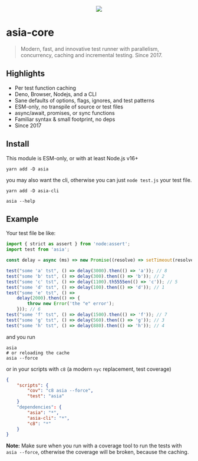 <p align="center">
  <img
    align="center"
    src="https://rawcdn.githack.com/tunnckoCore/opensource/master/asia/asia/logo.png"
  />
</p>

# asia-core

> Modern, fast, and innovative test runner with parallelism, concurrency,
> caching and incremental testing. Since 2017.

## Highlights

- Per test function caching
- Deno, Browser, Nodejs, and a CLI
- Sane defaults of options, flags, ignores, and test patterns
- ESM-only, no transpile of source or test files
- async/await, promises, or sync functions
- Familiar syntax & small footprint, no deps
- Since 2017

## Install

This module is ESM-only, or with at least Node.js v16+

```
yarn add -D asia
```

you may also want the cli, otherwise you can just `node test.js` your test file.

```
yarn add -D asia-cli

asia --help
```

## Example

Your test file be like:

```js
import { strict as assert } from 'node:assert';
import test from 'asia';

const delay = async (ms) => new Promise((resolve) => setTimeout(resolve, ms));

test("some 'a' tst", () => delay(3000).then(() => 'a')); // 8
test("some 'b' tst", () => delay(300).then(() => 'b')); // 2
test("some 'c' tst", () => delay(1100).th5555en(() => 'c')); // 5
test("some 'd' tst", () => delay(100).then(() => 'd')); // 1
test("some 'e' tst", () =>
	delay(2000).then(() => {
		throw new Error('the "e" error');
	})); // 6
test("some 'f' tst", () => delay(1500).then(() => 'f')); // 7
test("some 'g' tst", () => delay(560).then(() => 'g')); // 3
test("some 'h' tst", () => delay(880).then(() => 'h')); // 4
```

and you run

```
asia
# or reloading the cache
asia --force
```

or in your scripts with `c8` (a modern `nyc` replacement, test coverage)

```json
{
	"scripts": {
		"cov": "c8 asia --force",
		"test": "asia"
	}
	"dependencies": {
		"asia": "*",
		"asia-cli": "*",
		"c8": "*"
	}
}
```

**Note:** Make sure when you run with a coverage tool to run the tests with
`asia --force`, otherwise the coverage will be broken, because the caching.
